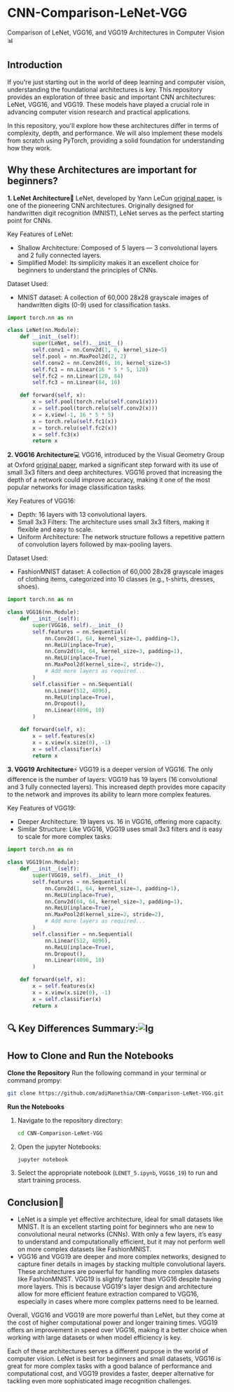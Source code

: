 # CNN-Comparison-LeNet-VGG
Comparison of LeNet, VGG16, and VGG19 Architectures in Computer Vision📊

## Introduction

If you're just starting out in the world of deep learning and computer vision, understanding the foundational architectures is key. This repository provides an exploration of three basic and important CNN architectures: LeNet, VGG16, and VGG19. These models have played a crucial role in advancing computer vision research and practical applications.

In this repository, you'll explore how these architectures differ in terms of complexity, depth, and performance. We will also implement these models from scratch using PyTorch, providing a solid foundation for understanding how they work.

## Why these Architectures are important for beginners?
**1. LeNet Architecture**📝
LeNet, developed by Yann LeCun [original paper](http://vision.stanford.edu/cs598_spring07/papers/Lecun98.pdf), is one of the pioneering CNN architectures. Originally designed for handwritten digit recognition (MNIST), LeNet serves as the perfect starting point for CNNs.

Key Features of LeNet:
 * Shallow Architecture: Composed of 5 layers — 3 convolutional layers and 2 fully connected 
   layers.
 * Simplified Model: Its simplicity makes it an excellent choice for beginners to understand 
   the principles of CNNs.
   
Dataset Used:
 * MNIST dataset: A collection of 60,000 28x28 grayscale images of handwritten digits (0-9) 
   used for classification tasks.
   
```python
import torch.nn as nn

class LeNet(nn.Module):
    def __init__(self):
        super(LeNet, self).__init__()
        self.conv1 = nn.Conv2d(1, 6, kernel_size=5)
        self.pool = nn.MaxPool2d(2, 2)
        self.conv2 = nn.Conv2d(6, 16, kernel_size=5)
        self.fc1 = nn.Linear(16 * 5 * 5, 120)
        self.fc2 = nn.Linear(120, 84)
        self.fc3 = nn.Linear(84, 10)

    def forward(self, x):
        x = self.pool(torch.relu(self.conv1(x)))
        x = self.pool(torch.relu(self.conv2(x)))
        x = x.view(-1, 16 * 5 * 5)
        x = torch.relu(self.fc1(x))
        x = torch.relu(self.fc2(x))
        x = self.fc3(x)
        return x
```
**2. VGG16 Architecture**💻
VGG16, introduced by the Visual Geometry Group at Oxford [original paper](https://arxiv.org/abs/1409.1556), marked a significant step forward with its use of small 3x3 filters and deep architectures. VGG16 proved that increasing the depth of a network could improve accuracy, making it one of the most popular networks for image classification tasks.

Key Features of VGG16:
 * Depth: 16 layers with 13 convolutional layers.
 * Small 3x3 Filters: The architecture uses small 3x3 filters, making it flexible and easy to 
   scale.
 * Uniform Architecture: The network structure follows a repetitive pattern of convolution 
   layers followed by max-pooling layers.

Dataset Used:
 * FashionMNIST dataset: A collection of 60,000 28x28 grayscale images of clothing items, 
   categorized into 10 classes (e.g., t-shirts, dresses, shoes).
```python
import torch.nn as nn

class VGG16(nn.Module):
    def __init__(self):
        super(VGG16, self).__init__()
        self.features = nn.Sequential(
            nn.Conv2d(1, 64, kernel_size=3, padding=1),
            nn.ReLU(inplace=True),
            nn.Conv2d(64, 64, kernel_size=3, padding=1),
            nn.ReLU(inplace=True),
            nn.MaxPool2d(kernel_size=2, stride=2),
            # Add more layers as required...
        )
        self.classifier = nn.Sequential(
            nn.Linear(512, 4096),
            nn.ReLU(inplace=True),
            nn.Dropout(),
            nn.Linear(4096, 10)
        )

    def forward(self, x):
        x = self.features(x)
        x = x.view(x.size(0), -1)
        x = self.classifier(x)
        return x
```
**3. VGG19 Architecture**⚡
VGG19 is a deeper version of VGG16. The only difference is the number of layers: VGG19 has 19 layers (16 convolutional and 3 fully connected layers). This increased depth provides more capacity to the network and improves its ability to learn more complex features.

Key Features of VGG19:
 * Deeper Architecture: 19 layers vs. 16 in VGG16, offering more capacity.
 * Similar Structure: Like VGG16, VGG19 uses small 3x3 filters and is easy to scale for more 
   complex tasks.
```python
import torch.nn as nn

class VGG19(nn.Module):
    def __init__(self):
        super(VGG19, self).__init__()
        self.features = nn.Sequential(
            nn.Conv2d(1, 64, kernel_size=3, padding=1),
            nn.ReLU(inplace=True),
            nn.Conv2d(64, 64, kernel_size=3, padding=1),
            nn.ReLU(inplace=True),
            nn.MaxPool2d(kernel_size=2, stride=2),
            # Add more layers as required...
        )
        self.classifier = nn.Sequential(
            nn.Linear(512, 4096),
            nn.ReLU(inplace=True),
            nn.Dropout(),
            nn.Linear(4096, 10)
        )

    def forward(self, x):
        x = self.features(x)
        x = x.view(x.size(0), -1)
        x = self.classifier(x)
        return x
```
## 🔍 Key Differences Summary:![lg](https://github.com/user-attachments/assets/d0caec25-536a-4ed0-b409-4c8bf8c4f2be)

## How to Clone and Run the Notebooks
**Clone the Repository**
Run the following command in your terminal or command prompy:
```bash
git clone https://github.com/adiManethia/CNN-Comparison-LeNet-VGG.git
```
**Run the Notebooks**
1. Navigate to the repository directory:
   ```bash
   cd CNN-Comparison-LeNet-VGG
   ```
2. Open the jupyter Notebooks:
   ```bash
   jupyter notebook
   ```
3. Select the appropriate notebook (`LENET_5.ipynb`, `VGG16_19`) to run and start training process.

## Conclusion🎯
* LeNet is a simple yet effective architecture, ideal for small datasets like MNIST. It is an excellent starting point for beginners who are new to convolutional neural networks (CNNs). With only a few layers, it’s easy to understand and computationally efficient, but it may not perform well on more complex datasets like FashionMNIST.
* VGG16 and VGG19 are deeper and more complex networks, designed to capture finer details in images by stacking multiple convolutional layers. These architectures are powerful for handling more complex datasets like FashionMNIST. VGG19 is slightly faster than VGG16 despite having more layers. This is because VGG19's layer design and architecture allow for more efficient feature extraction compared to VGG16, especially in cases where more complex patterns need to be learned.

Overall, VGG16 and VGG19 are more powerful than LeNet, but they come at the cost of higher computational power and longer training times. VGG19 offers an improvement in speed over VGG16, making it a better choice when working with large datasets or when model efficiency is key.

Each of these architectures serves a different purpose in the world of computer vision. LeNet is best for beginners and small datasets, VGG16 is great for more complex tasks with a good balance of performance and computational cost, and VGG19 provides a faster, deeper alternative for tackling even more sophisticated image recognition challenges.
